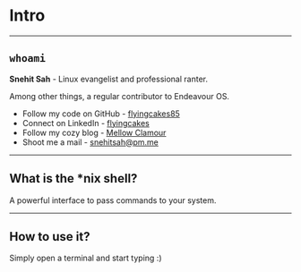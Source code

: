 <!-- .slide: data-background="#232323" -->

# Intro <!-- .element: class="r-fit-text" -->

---

## `whoami`

**Snehit Sah** - Linux evangelist and professional ranter.

Among other things, a regular contributor to Endeavour OS.

- Follow my code on GitHub - [flyingcakes85](https://github.com/flyingcakes85)
- Connect on LinkedIn - [flyingcakes](https://www.linkedin.com/in/flyingcakes)
- Follow my cozy blog - [Mellow Clamour](https://flyingcakes85.github.io/blog/)
- Shoot me a mail - [snehitsah@pm.me](mailto:snehitsah@pm.me)

<!-- .slide: data-background="#232323" -->


---
              

## What is the *nix shell?

A powerful interface to pass commands to your system.
<!-- .slide: data-background="#232323" -->

---

## How to use it?

Simply open a terminal and start typing :)
<!-- .slide: data-background="#232323" -->
